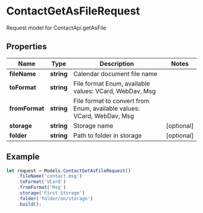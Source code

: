 # ContactGetAsFileRequest

Request model for ContactApi.getAsFile

## Properties

Name | Type | Description | Notes
---- | ---- | ----------- | -----
**fileName** | **string**| Calendar document file name |
**toFormat** | **string**| File format Enum, available values: VCard, WebDav, Msg |
**fromFormat** | **string**| File format to convert from Enum, available values: VCard, WebDav, Msg |
**storage** | **string**| Storage name | [optional]
**folder** | **string**| Path to folder in storage | [optional]

## Example
```typescript
let request = Models.ContactGetAsFileRequest()
    .fileName('contact.msg')
    .toFormat('VCard')
    .fromFormat('Msg')
    .storage('First Storage')
    .folder('folder/on/storage')
    .build();
```
